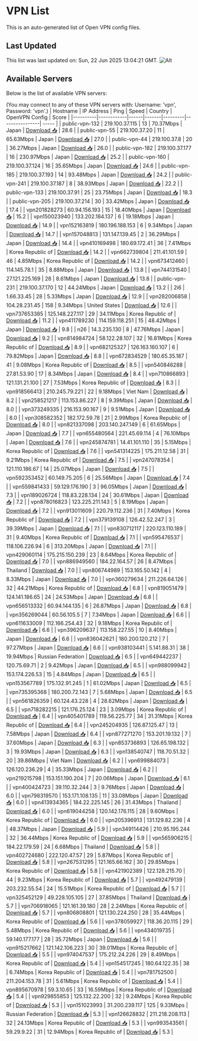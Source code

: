 # VPN List

This is an auto-generated list of Open VPN config files.

## Last Updated

This list was last updated on: Sun, 22 Jun 2025 13:04:21 GMT.
![Alt](https://repobeats.axiom.co/api/embed/186b98318ef1479477931607c1ad7d823f12451f.svg "Repobeats analytics image")

## Available Servers

Below is the list of available VPN servers:

(You may connect to any of these VPN servers with: Username: 'vpn', Password: 'vpn'.)
| Hostname | IP Address | Ping | Speed | Country | OpenVPN Config | Score |
|----------|------------|------|-------|---------|----------------| ----- |
| public-vpn-132 | 219.100.37.115 | 13 | 70.37Mbps | Japan | [Download 📥](./configs/server_0_JP.ovpn) | 28.6 |
| public-vpn-55 | 219.100.37.20 | 11 | 65.63Mbps | Japan | [Download 📥](./configs/server_1_JP.ovpn) | 27.0 |
| public-vpn-44 | 219.100.37.8 | 20 | 36.27Mbps | Japan | [Download 📥](./configs/server_2_JP.ovpn) | 26.0 |
| public-vpn-182 | 219.100.37.177 | 16 | 230.97Mbps | Japan | [Download 📥](./configs/server_3_JP.ovpn) | 25.2 |
| public-vpn-160 | 219.100.37.124 | 16 | 35.65Mbps | Japan | [Download 📥](./configs/server_4_JP.ovpn) | 24.6 |
| public-vpn-185 | 219.100.37.193 | 14 | 93.48Mbps | Japan | [Download 📥](./configs/server_5_JP.ovpn) | 24.2 |
| public-vpn-241 | 219.100.37.187 | 8 | 38.93Mbps | Japan | [Download 📥](./configs/server_6_JP.ovpn) | 22.2 |
| public-vpn-133 | 219.100.37.91 | 25 | 23.75Mbps | Japan | [Download 📥](./configs/server_7_JP.ovpn) | 18.3 |
| public-vpn-205 | 219.100.37.214 | 30 | 33.42Mbps | Japan | [Download 📥](./configs/server_8_JP.ovpn) | 17.4 |
| vpn201828273 | 60.94.156.193 | 15 | 18.40Mbps | Japan | [Download 📥](./configs/server_9_JP.ovpn) | 15.2 |
| vpn150023940 | 133.202.184.137 | 6 | 19.18Mbps | Japan | [Download 📥](./configs/server_10_JP.ovpn) | 14.9 |
| vpn152163819 | 180.196.188.153 | 6 | 9.34Mbps | Japan | [Download 📥](./configs/server_11_JP.ovpn) | 14.7 |
| vpn157048813 | 131.147.139.45 | 2 | 36.29Mbps | Japan | [Download 📥](./configs/server_12_JP.ovpn) | 14.4 |
| vpn410169498 | 180.69.172.41 | 36 | 7.41Mbps | Korea Republic of | [Download 📥](./configs/server_13_KR.ovpn) | 14.2 |
| vpn662739804 | 211.41.101.59 | 46 | 4.85Mbps | Korea Republic of | [Download 📥](./configs/server_14_KR.ovpn) | 14.2 |
| vpn673412460 | 114.145.78.1 | 35 | 8.88Mbps | Japan | [Download 📥](./configs/server_15_JP.ovpn) | 13.8 |
| vpn744131540 | 27.121.225.169 | 28 | 8.61Mbps | Japan | [Download 📥](./configs/server_16_JP.ovpn) | 13.8 |
| public-vpn-231 | 219.100.37.170 | 12 | 44.24Mbps | Japan | [Download 📥](./configs/server_17_JP.ovpn) | 13.2 |
| 2i6 | 1.66.33.45 | 28 | 5.33Mbps | Japan | [Download 📥](./configs/server_18_JP.ovpn) | 12.9 |
| vpn282006858 | 104.28.231.45 | 158 | 9.34Mbps | United States | [Download 📥](./configs/server_19_US.ovpn) | 12.6 |
| vpn737653385 | 125.148.227.117 | 29 | 34.11Mbps | Korea Republic of | [Download 📥](./configs/server_20_KR.ovpn) | 11.2 |
| vpn411789230 | 114.159.118.251 | 15 | 48.42Mbps | Japan | [Download 📥](./configs/server_21_JP.ovpn) | 9.8 |
| n26 | 14.3.235.130 | 8 | 47.76Mbps | Japan | [Download 📥](./configs/server_22_JP.ovpn) | 9.2 |
| vpn814984724 | 58.122.28.107 | 32 | 16.81Mbps | Korea Republic of | [Download 📥](./configs/server_23_KR.ovpn) | 8.9 |
| vpn682125327 | 126.163.160.107 | 6 | 79.82Mbps | Japan | [Download 📥](./configs/server_24_JP.ovpn) | 8.8 |
| vpn672834529 | 180.65.35.187 | 41 | 9.08Mbps | Korea Republic of | [Download 📥](./configs/server_25_KR.ovpn) | 8.5 |
| vpn540846288 | 27.81.53.90 | 17 | 8.34Mbps | Japan | [Download 📥](./configs/server_26_JP.ovpn) | 8.4 |
| vpn710866893 | 121.131.21.100 | 27 | 7.53Mbps | Korea Republic of | [Download 📥](./configs/server_27_KR.ovpn) | 8.3 |
| vpn918566413 | 210.245.79.221 | 22 | 9.18Mbps | Viet Nam | [Download 📥](./configs/server_28_VN.ovpn) | 8.2 |
| vpn258521217 | 113.153.86.227 | 8 | 9.39Mbps | Japan | [Download 📥](./configs/server_29_JP.ovpn) | 8.0 |
| vpn373249335 | 216.153.90.167 | 9 | 9.51Mbps | Japan | [Download 📥](./configs/server_30_JP.ovpn) | 8.0 |
| vpn308582352 | 182.172.59.78 | 21 | 2.99Mbps | Korea Republic of | [Download 📥](./configs/server_31_KR.ovpn) | 8.0 |
| vpn821337098 | 203.140.247.149 | 6 | 61.65Mbps | Japan | [Download 📥](./configs/server_32_JP.ovpn) | 7.7 |
| vpn655480564 | 221.45.69.114 | 4 | 76.10Mbps | Japan | [Download 📥](./configs/server_33_JP.ovpn) | 7.6 |
| vpn245874781 | 14.41.101.110 | 35 | 5.15Mbps | Korea Republic of | [Download 📥](./configs/server_34_KR.ovpn) | 7.6 |
| vpn541314225 | 175.211.12.58 | 31 | 9.21Mbps | Korea Republic of | [Download 📥](./configs/server_35_KR.ovpn) | 7.5 |
| vpn247078354 | 121.110.186.67 | 14 | 25.07Mbps | Japan | [Download 📥](./configs/server_36_JP.ovpn) | 7.5 |
| vpn592353452 | 60.149.75.205 | 6 | 25.56Mbps | Japan | [Download 📥](./configs/server_37_JP.ovpn) | 7.4 |
| vpn559841433 | 59.129.176.190 | 3 | 96.05Mbps | Japan | [Download 📥](./configs/server_38_JP.ovpn) | 7.3 |
| vpn189026724 | 118.83.228.134 | 24 | 30.61Mbps | Japan | [Download 📥](./configs/server_39_JP.ovpn) | 7.2 |
| vpn878016823 | 123.225.211.143 | 5 | 8.19Mbps | Japan | [Download 📥](./configs/server_40_JP.ovpn) | 7.2 |
| vpn913011609 | 220.79.112.236 | 31 | 7.40Mbps | Korea Republic of | [Download 📥](./configs/server_41_KR.ovpn) | 7.2 |
| vpn379139108 | 126.42.52.247 | 3 | 39.39Mbps | Japan | [Download 📥](./configs/server_42_JP.ovpn) | 7.1 |
| vpn830712117 | 220.123.110.189 | 31 | 9.40Mbps | Korea Republic of | [Download 📥](./configs/server_43_KR.ovpn) | 7.1 |
| vpn595476537 | 118.106.226.94 | 6 | 313.20Mbps | Japan | [Download 📥](./configs/server_44_JP.ovpn) | 7.1 |
| vpn429060114 | 175.215.150.239 | 23 | 8.64Mbps | Korea Republic of | [Download 📥](./configs/server_45_KR.ovpn) | 7.0 |
| vpn886949560 | 184.22.164.57 | 26 | 8.47Mbps | Thailand | [Download 📥](./configs/server_46_TH.ovpn) | 7.0 |
| vpn806744989 | 153.165.50.142 | 4 | 8.33Mbps | Japan | [Download 📥](./configs/server_47_JP.ovpn) | 7.0 |
| vpn360279634 | 211.226.64.126 | 32 | 44.21Mbps | Korea Republic of | [Download 📥](./configs/server_48_KR.ovpn) | 6.8 |
| vpn819051479 | 124.141.186.65 | 24 | 24.53Mbps | Japan | [Download 📥](./configs/server_49_JP.ovpn) | 6.8 |
| vpn656513332 | 60.94.144.135 | 6 | 26.87Mbps | Japan | [Download 📥](./configs/server_50_JP.ovpn) | 6.8 |
| vpn356269044 | 60.56.105.5 | 7 | 7.34Mbps | Japan | [Download 📥](./configs/server_51_JP.ovpn) | 6.6 |
| vpn611633009 | 112.166.254.43 | 32 | 9.18Mbps | Korea Republic of | [Download 📥](./configs/server_52_KR.ovpn) | 6.6 |
| vpn396209637 | 113.158.227.55 | 10 | 8.40Mbps | Japan | [Download 📥](./configs/server_53_JP.ovpn) | 6.6 |
| vpn836042621 | 180.200.120.212 | 7 | 97.27Mbps | Japan | [Download 📥](./configs/server_54_JP.ovpn) | 6.6 |
| vpn938103441 | 5.141.88.31 | 38 | 19.94Mbps | Russian Federation | [Download 📥](./configs/server_55_RU.ovpn) | 6.5 |
| vpn649442237 | 120.75.69.71 | 2 | 9.42Mbps | Japan | [Download 📥](./configs/server_56_JP.ovpn) | 6.5 |
| vpn988099942 | 153.174.226.53 | 15 | 4.84Mbps | Japan | [Download 📥](./configs/server_57_JP.ovpn) | 6.5 |
| vpn153567789 | 175.132.91.245 | 1 | 61.02Mbps | Japan | [Download 📥](./configs/server_58_JP.ovpn) | 6.5 |
| vpn735395368 | 180.200.72.143 | 7 | 5.68Mbps | Japan | [Download 📥](./configs/server_59_JP.ovpn) | 6.5 |
| vpn561826359 | 60.124.43.228 | 4 | 28.62Mbps | Japan | [Download 📥](./configs/server_60_JP.ovpn) | 6.5 |
| vpn718282215 | 121.176.25.124 | 23 | 3.09Mbps | Korea Republic of | [Download 📥](./configs/server_61_KR.ovpn) | 6.4 |
| vpn405401789 | 119.56.225.77 | 34 | 31.31Mbps | Korea Republic of | [Download 📥](./configs/server_62_KR.ovpn) | 6.4 |
| vpn245204935 | 126.87.125.47 | 13 | 7.58Mbps | Japan | [Download 📥](./configs/server_63_JP.ovpn) | 6.4 |
| vpn877271270 | 153.201.19.132 | 7 | 37.60Mbps | Japan | [Download 📥](./configs/server_64_JP.ovpn) | 6.3 |
| vpn853736893 | 126.65.198.132 | 3 | 19.93Mbps | Japan | [Download 📥](./configs/server_65_JP.ovpn) | 6.3 |
| vpn138540747 | 118.70.51.32 | 20 | 39.86Mbps | Viet Nam | [Download 📥](./configs/server_66_VN.ovpn) | 6.2 |
| vpn699884073 | 126.120.236.29 | 4 | 35.33Mbps | Japan | [Download 📥](./configs/server_67_JP.ovpn) | 6.2 |
| vpn219215798 | 153.151.190.204 | 7 | 20.06Mbps | Japan | [Download 📥](./configs/server_68_JP.ovpn) | 6.1 |
| vpn400424723 | 39.110.32.244 | 3 | 9.76Mbps | Japan | [Download 📥](./configs/server_69_JP.ovpn) | 6.0 |
| vpn798319570 | 153.171.108.135 | 11 | 33.08Mbps | Japan | [Download 📥](./configs/server_70_JP.ovpn) | 6.0 |
| vpn413934365 | 184.22.225.145 | 26 | 31.43Mbps | Thailand | [Download 📥](./configs/server_71_TH.ovpn) | 6.0 |
| vpn619044258 | 120.142.176.115 | 28 | 9.60Mbps | Korea Republic of | [Download 📥](./configs/server_72_KR.ovpn) | 6.0 |
| vpn205396913 | 131.129.82.236 | 4 | 48.37Mbps | Japan | [Download 📥](./configs/server_73_JP.ovpn) | 5.9 |
| vpn349114426 | 210.95.195.244 | 32 | 36.44Mbps | Korea Republic of | [Download 📥](./configs/server_74_KR.ovpn) | 5.9 |
| vpn565906215 | 184.22.179.59 | 24 | 6.68Mbps | Thailand | [Download 📥](./configs/server_75_TH.ovpn) | 5.8 |
| vpn402724680 | 222.120.47.57 | 29 | 5.87Mbps | Korea Republic of | [Download 📥](./configs/server_76_KR.ovpn) | 5.8 |
| vpn267531295 | 121.165.66.162 | 30 | 29.85Mbps | Korea Republic of | [Download 📥](./configs/server_77_KR.ovpn) | 5.8 |
| vpn421902389 | 122.128.215.70 | 44 | 9.23Mbps | Korea Republic of | [Download 📥](./configs/server_78_KR.ovpn) | 5.7 |
| vpn492479139 | 203.232.55.54 | 24 | 15.51Mbps | Korea Republic of | [Download 📥](./configs/server_79_KR.ovpn) | 5.7 |
| vpn325452129 | 49.228.105.105 | 27 | 37.85Mbps | Thailand | [Download 📥](./configs/server_80_TH.ovpn) | 5.7 |
| vpn706918065 | 121.161.39.180 | 28 | 2.24Mbps | Korea Republic of | [Download 📥](./configs/server_81_KR.ovpn) | 5.7 |
| vpn806808801 | 121.130.224.250 | 28 | 35.44Mbps | Korea Republic of | [Download 📥](./configs/server_82_KR.ovpn) | 5.6 |
| vpn378059927 | 118.36.20.115 | 29 | 5.48Mbps | Korea Republic of | [Download 📥](./configs/server_83_KR.ovpn) | 5.6 |
| vpn434019735 | 59.140.177.177 | 28 | 35.72Mbps | Japan | [Download 📥](./configs/server_84_JP.ovpn) | 5.6 |
| vpn915217662 | 121.142.106.223 | 30 | 39.01Mbps | Korea Republic of | [Download 📥](./configs/server_85_KR.ovpn) | 5.5 |
| vpn974047537 | 175.212.24.226 | 29 | 8.49Mbps | Korea Republic of | [Download 📥](./configs/server_86_KR.ovpn) | 5.4 |
| vpn154517245 | 180.64.122.35 | 38 | 6.74Mbps | Korea Republic of | [Download 📥](./configs/server_87_KR.ovpn) | 5.4 |
| vpn781752500 | 211.204.153.78 | 31 | 5.61Mbps | Korea Republic of | [Download 📥](./configs/server_88_KR.ovpn) | 5.4 |
| vpn895670978 | 59.3.10.65 | 33 | 16.59Mbps | Korea Republic of | [Download 📥](./configs/server_89_KR.ovpn) | 5.4 |
| vpn929855853 | 125.132.22.200 | 32 | 9.24Mbps | Korea Republic of | [Download 📥](./configs/server_90_KR.ovpn) | 5.3 |
| vpn151023993 | 31.200.239.117 | 125 | 9.33Mbps | Russian Federation | [Download 📥](./configs/server_91_RU.ovpn) | 5.3 |
| vpn126628832 | 211.218.208.113 | 32 | 24.13Mbps | Korea Republic of | [Download 📥](./configs/server_92_KR.ovpn) | 5.3 |
| vpn993543561 | 59.29.9.22 | 31 | 12.94Mbps | Korea Republic of | [Download 📥](./configs/server_93_KR.ovpn) | 5.3 |
